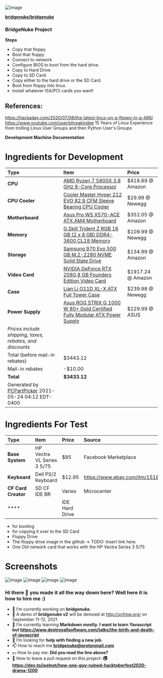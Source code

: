 ![image](https://user-images.githubusercontent.com/84703765/119317848-69d44000-bc2d-11eb-8471-170bfbc7e544.png)








[**bridgenuke/bridgenuke**](https://www.youtube.com/watch?v=mP3bcPvgIG8.)
### BridgeNuke Project
**Steps**
- Copy that floppy
- Boot that floppy
- Connect to network
- Configure BIOS to boot from the hard drive.
- Copy to Hard Drive
- Copy to SD Card
- Copy either to the hard drive or the SD Card.
- Boot from floppy into linux.
- Install whatever ISA/PCI cards you want!

## References:
https://hackaday.com/2020/07/08/the-latest-linux-on-a-floppy-in-a-486/
https://www.youtube.com/user/phreakindee
15 Years of Linux Experience from trolling Linux User Groups and then Python User's Groups

**Development Machine Documentation**

# Ingredients for Development
Type|Item|Price
:----|:----|:----
**CPU** | [AMD Ryzen 7 5800X 3.8 GHz 8-Core Processor](https://pcpartpicker.com/product/qtvqqs/amd-ryzen-7-5800x-38-ghz-8-core-processor-100-100000063wof) | $418.89 @ Amazon 
**CPU Cooler** | [Cooler Master Hyper 212 EVO 82.9 CFM Sleeve Bearing CPU Cooler](https://pcpartpicker.com/product/hmtCmG/cooler-master-cpu-cooler-rr212e20pkr2) | $29.99 @ Newegg 
**Motherboard** | [Asus Pro WS X570-ACE ATX AM4 Motherboard](https://pcpartpicker.com/product/n7PgXL/asus-pro-ws-x570-ace-atx-am4-motherboard-pro-ws-x570-ace) | $352.05 @ Amazon 
**Memory** | [G.Skill Trident Z RGB 16 GB (2 x 8 GB) DDR4-3600 CL18 Memory](https://pcpartpicker.com/product/6jBTwP/gskill-trident-z-rgb-16gb-2-x-8gb-ddr4-3600-memory-f4-3600c18d-16gtzrx) | $109.99 @ Newegg 
**Storage** | [Samsung 970 Evo 500 GB M.2-2280 NVME Solid State Drive](https://pcpartpicker.com/product/P4ZFf7/samsung-970-evo-500gb-m2-2280-solid-state-drive-mz-v7e500bw) | $134.99 @ Amazon 
**Video Card** | [NVIDIA GeForce RTX 2080 8 GB Founders Edition Video Card](https://pcpartpicker.com/product/kJZFf7/nvidia-geforce-rtx-2080-8-gb-founders-edition-video-card-900-1g180-2500-000) | $1917.24 @ Amazon 
**Case** | [Lian Li O11D XL-X ATX Full Tower Case](https://pcpartpicker.com/product/FjpmP6/lian-li-o11d-xl-x-atx-full-tower-case-o11d-xl-x) | $239.98 @ Newegg 
**Power Supply** | [Asus ROG STRIX G 1000 W 80+ Gold Certified Fully Modular ATX Power Supply](https://pcpartpicker.com/product/Nj3mP6/asus-rog-strix-g-1000-w-80-gold-certified-fully-modular-atx-power-supply-rog-strix-1000g) | $229.99 @ ASUS 
 | *Prices include shipping, taxes, rebates, and discounts* |
 | Total (before mail-in rebates) | $3443.12
 | Mail-in rebates | -$10.00
 | **Total** | **$3433.12**
 | Generated by [PCPartPicker](https://pcpartpicker.com) 2021-05-24 04:12 EDT-0400 |
 
# Ingredients For Test
Type|Item|Price|Source
:----|:----|:----|:----
**Base System** | HP Vectra VL Series 3 5/75 | $85 | Facebook Marketplace
**Keyboard** | Dell PS/2 Keyboard | $12.95 | https://www.ebay.com/itm/151877309742
**CF Card Creator** | SD CF IDE BR | Varies |Microcenter
**** | | IDE Hard Drive
- for booting
-  for copying it over to the SD Card
- Floppy Drive
- The floppy drive image in the github -> TODO: Insert link here. 
- One Old network card that works with the HP Vectra Series 3 5/75


# Screenshots
![image](https://user-images.githubusercontent.com/84703765/119316522-e7974c00-bc2b-11eb-96ed-f0438d87158a.png)
![image](https://user-images.githubusercontent.com/84703765/119316489-dcdcb700-bc2b-11eb-81e7-0afe740e2c58.png)
![image](https://user-images.githubusercontent.com/84703765/119316389-c20a4280-bc2b-11eb-9f0d-50ab1519f5f9.png)
![image](https://user-images.githubusercontent.com/84703765/119316721-24634300-bc2c-11eb-8ad6-6748f38b26cc.png)


### Hi there 👋 you made it all the way down here? Well here it is how to hire me :)

- 🔭 I’m currently working on **bridgenuke.** 
- 🔭 A demo of **bridgenuke v2** will be demoed at http://vcfmw.org/ on September 11-12, 2021
- 🌱 I’m currently learning **Markdown mostly. I want to learn Yavascript but https://www.destroyallsoftware.com/talks/the-birth-and-death-of-javascript**
- 🤔 I’m looking for **help with finding a new job.**
- 📫 How to reach me **bridgenuke@protonmail.com**
- 💵 How to pay me: **Did you read the line above?**
- 🐙 How to leave a pull request on this project: **🚭 https://dev.to/joelnet/how-one-guy-ruined-hacktoberfest2020-drama-1200**
